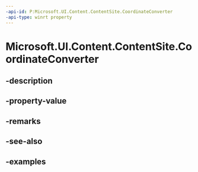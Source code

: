 ```yaml
---
-api-id: P:Microsoft.UI.Content.ContentSite.CoordinateConverter
-api-type: winrt property
---
```


# Microsoft.UI.Content.ContentSite.CoordinateConverter

<!--
public Microsoft.UI.Content.ContentCoordinateConverter CoordinateConverter { get; }
-->


## -description

## -property-value

## -remarks

## -see-also

## -examples


